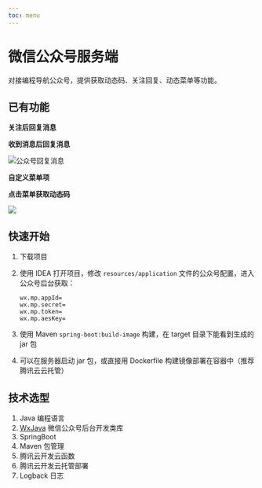 ```yaml
---
toc: menu
---
```


# 微信公众号服务端

对接编程导航公众号，提供获取动态码、关注回复、动态菜单等功能。


## 已有功能

**关注后回复消息**

**收到消息后回复消息**

![公众号回复消息](https://qiniuyun.code-nav.cn/%E5%85%AC%E4%BC%97%E5%8F%B7%E5%9B%9E%E5%A4%8D%E6%B6%88%E6%81%AF.png)

**自定义菜单项**

**点击菜单获取动态码**

![](https://qiniuyun.code-nav.cn/%E5%85%AC%E4%BC%97%E5%8F%B7%E4%B8%80%E9%94%AE%E7%99%BB%E5%BD%95-20210527012441318.png)





## 快速开始

1. 下载项目

2. 使用 IDEA 打开项目，修改 `resources/application` 文件的公众号配置，进入公众号后台获取：

   ```properties
   wx.mp.appId=
   wx.mp.secret=
   wx.mp.token=
   wx.mp.aesKey=
   ```

3. 使用 Maven `spring-boot:build-image` 构建，在 target 目录下能看到生成的 jar 包

4. 可以在服务器启动 jar 包，或直接用 Dockerfile 构建镜像部署在容器中（推荐腾讯云云托管）



## 技术选型

1. Java 编程语言
2. [WxJava](https://github.com/Wechat-Group/WxJava) 微信公众号后台开发类库
3. SpringBoot
4. Maven 包管理
5. 腾讯云开发云函数
6. 腾讯云开发云托管部署
7. Logback 日志
